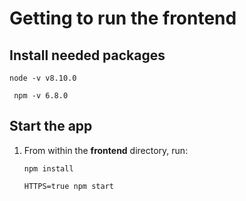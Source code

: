 # Getting to run the frontend

## Install needed packages

   ```
   node -v v8.10.0
   ```
   ```
    npm -v 6.8.0
   ```
   
## Start the app

1. From within the **frontend** directory, run:

   ```
   npm install
   ```
   
   ```
   HTTPS=true npm start
   ```
